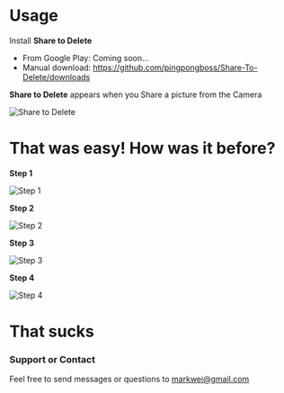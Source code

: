 # Usage
Install **Share to Delete**

* From Google Play: Coming soon...
* Manual download: https://github.com/pingpongboss/Share-To-Delete/downloads

**Share to Delete** appears when you Share a picture from the Camera

![Share to Delete](https://github.com/pingpongboss/Share-To-Delete/raw/master/web/images/share%20to%20delete.png)

# That was easy! How was it before?

**Step 1**

![Step 1](https://github.com/pingpongboss/Share-To-Delete/raw/master/web/images/step%201.png)

**Step 2**

![Step 2](https://github.com/pingpongboss/Share-To-Delete/raw/master/web/images/step%202.png)

**Step 3**

![Step 3](https://github.com/pingpongboss/Share-To-Delete/raw/master/web/images/step%203.png)

**Step 4**

![Step 4](https://github.com/pingpongboss/Share-To-Delete/raw/master/web/images/step%204.png)

# That sucks

### Support or Contact
Feel free to send messages or questions to markwei@gmail.com